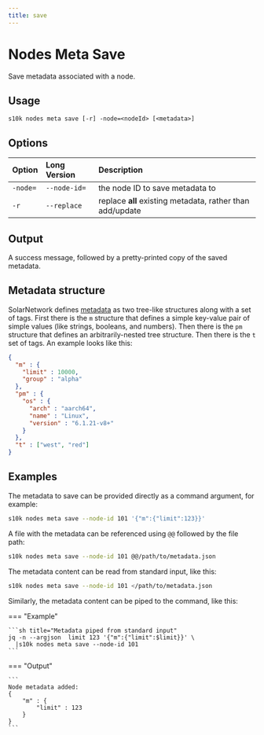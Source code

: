 ```yaml
---
title: save
---
```

# Nodes Meta Save

Save metadata associated with a node.

## Usage

```
s10k nodes meta save [-r] -node=<nodeId> [<metadata>]
```

## Options

<div markdown="1" class="options-explicit-col-widths">

| Option | Long Version | Description |
|:-------|:-------------|:------------|
| `-node=` | `--node-id=` | the node ID to save metadata to |
| `-r` | `--replace` | replace **all** existing metadata, rather than add/update |

</div>

## Output

A success message, followed by a pretty-printed copy of the saved metadata.

## Metadata structure

SolarNetwork defines [metadata][metadata] as two tree-like structures along with a set of tags.
First there is the `m` structure that defines a simple key-value pair of simple values (like
strings, booleans, and numbers). Then there is the `pm` structure that defines an arbitrarily-nested
tree structure. Then there is the `t` set of tags. An example looks like this:

```json
{
  "m" : {
    "limit" : 10000,
	"group" : "alpha"
  },
  "pm" : {
    "os" : {
      "arch" : "aarch64",
      "name" : "Linux",
      "version" : "6.1.21-v8+"
    }
  },
  "t" : ["west", "red"]
}
```

## Examples

The metadata to save can be provided directly as a command argument, for example:

```sh title="Metadata as command argument"
s10k nodes meta save --node-id 101 '{"m":{"limit":123}}'
```

A file with the metadata can be referenced using `@@` followed by the file path:

```sh title="Metadata as a file"
s10k nodes meta save --node-id 101 @@/path/to/metadata.json
```

The metadata content can be read from standard input, like this:

```sh title="Metadata read from standard input"
s10k nodes meta save --node-id 101 </path/to/metadata.json
```

Similarly, the metadata content can be piped to the command, like this:

=== "Example"

	```sh title="Metadata piped from standard input"
	jq -n --argjson  limit 123 '{"m":{"limit":$limit}}' \
	  |s10k nodes meta save --node-id 101
	```

=== "Output"

	```
	Node metadata added:
	{
		"m" : {
			"limit" : 123
		}
	}
	```

[metadata]: https://github.com/SolarNetwork/solarnetwork/wiki/SolarNet-API-global-objects#metadata
